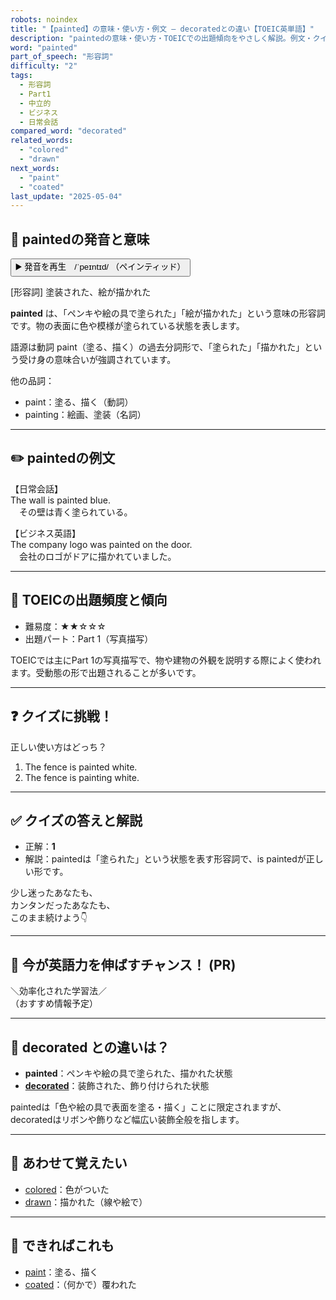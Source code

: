 ```yaml
---
robots: noindex
title: "【painted】の意味・使い方・例文 ― decoratedとの違い【TOEIC英単語】"
description: "paintedの意味・使い方・TOEICでの出題傾向をやさしく解説。例文・クイズ付きでdecoratedとの違いもわかりやすく学べます。"
word: "painted"
part_of_speech: "形容詞"
difficulty: "2"
tags:
  - 形容詞
  - Part1
  - 中立的
  - ビジネス
  - 日常会話
compared_word: "decorated"
related_words:
  - "colored"
  - "drawn"
next_words:
  - "paint"
  - "coated"
last_update: "2025-05-04"
---
```


## 🔰 paintedの発音と意味

<button class="play-audio" onclick="playTTS('painted')">
  <span class="play-audio-main">
    ▶️ 発音を再生　/ˈpeɪntɪd/
  </span>
  <span class="play-audio-sub">
    （ペインティッド）
  </span>
</button>

[形容詞] 塗装された、絵が描かれた

**painted** は、「ペンキや絵の具で塗られた」「絵が描かれた」という意味の形容詞です。物の表面に色や模様が塗られている状態を表します。

語源は動詞 paint（塗る、描く）の過去分詞形で、「塗られた」「描かれた」という受け身の意味合いが強調されています。

他の品詞：  
- paint：塗る、描く（動詞）
- painting：絵画、塗装（名詞）

---

## ✏️ paintedの例文

【日常会話】  
The wall is painted blue.  
　その壁は青く塗られている。

【ビジネス英語】  
The company logo was painted on the door.  
　会社のロゴがドアに描かれていました。

---

## 🎯 TOEICの出題頻度と傾向

- 難易度：★★☆☆☆
- 出題パート：Part 1（写真描写）

TOEICでは主にPart 1の写真描写で、物や建物の外観を説明する際によく使われます。受動態の形で出題されることが多いです。

---

## ❓ クイズに挑戦！

正しい使い方はどっち？

1. The fence is painted white.  
2. The fence is painting white.

---

## ✅ クイズの答えと解説

- 正解：**1**
- 解説：paintedは「塗られた」という状態を表す形容詞で、is paintedが正しい形です。

少し迷ったあなたも、  
カンタンだったあなたも、  
このまま続けよう👇️

---

## 🚀 今が英語力を伸ばすチャンス！ (PR)

<div class="info-center">
＼効率化された学習法／<br>  
（おすすめ情報予定）
</div>

---

## 🤔  decorated との違いは？

- **painted**：ペンキや絵の具で塗られた、描かれた状態
- **[decorated](/decorated)**：装飾された、飾り付けられた状態

paintedは「色や絵の具で表面を塗る・描く」ことに限定されますが、decoratedはリボンや飾りなど幅広い装飾全般を指します。

---

## 🧩 あわせて覚えたい

- [colored](/colored)：色がついた
- [drawn](/drawn)：描かれた（線や絵で）

---

## 📖 できればこれも

- [paint](/paint)：塗る、描く
- [coated](/coated)：（何かで）覆われた

<!-- cvid: aid00_bid40 -->
